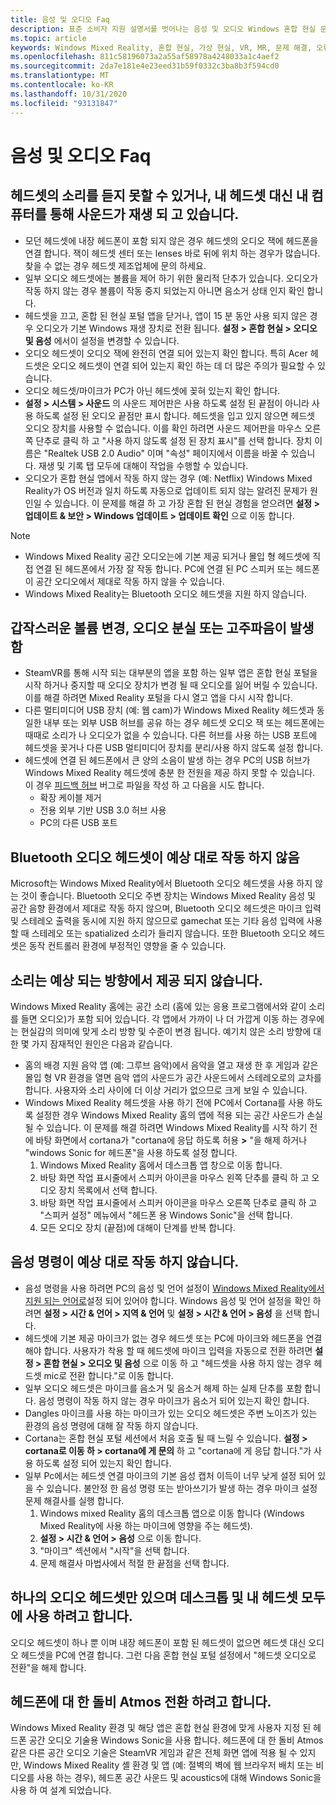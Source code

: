 ```yaml
---
title: 음성 및 오디오 Faq
description: 표준 소비자 지원 설명서를 벗어나는 음성 및 오디오 Windows 혼합 현실 문제 해결.
ms.topic: article
keywords: Windows Mixed Reality, 혼합 현실, 가상 현실, VR, MR, 문제 해결, 오류, 도움말, 지원, 오디오 문제, 음성 문제
ms.openlocfilehash: 811c58196073a2a55af58978a4248033a1c4aef2
ms.sourcegitcommit: 2da7e181e4e23eed31b59f0332c3ba8b3f594cd0
ms.translationtype: MT
ms.contentlocale: ko-KR
ms.lasthandoff: 10/31/2020
ms.locfileid: "93131847"
---
```

# <a name="speech-and-audio-faqs"></a>음성 및 오디오 Faq

## <a name="i-cant-hear-any-sound-in-my-headset-or-sound-is-playing-through-my-computer-instead-of-my-headset"></a>헤드셋의 소리를 듣지 못할 수 있거나, 내 헤드셋 대신 내 컴퓨터를 통해 사운드가 재생 되 고 있습니다.

* 모던 헤드셋에 내장 헤드폰이 포함 되지 않은 경우 헤드셋의 오디오 잭에 헤드폰을 연결 합니다. 잭이 헤드셋 센터 또는 lenses 바로 뒤에 위치 하는 경우가 많습니다. 찾을 수 없는 경우 헤드셋 제조업체에 문의 하세요.
* 일부 오디오 헤드셋에는 볼륨을 제어 하기 위한 물리적 단추가 있습니다. 오디오가 작동 하지 않는 경우 볼륨이 작동 중지 되었는지 아니면 음소거 상태 인지 확인 합니다.
* 헤드셋을 끄고, 혼합 된 현실 포털 앱을 닫거나, 앱이 15 분 동안 사용 되지 않은 경우 오디오가 기본 Windows 재생 장치로 전환 됩니다. **설정 > 혼합 현실 > 오디오 및 음성** 에서이 설정을 변경할 수 있습니다.
* 오디오 헤드셋이 오디오 잭에 완전히 연결 되어 있는지 확인 합니다. 특히 Acer 헤드셋은 오디오 헤드셋이 연결 되어 있는지 확인 하는 데 더 많은 주의가 필요할 수 있습니다.
* 오디오 헤드셋/마이크가 PC가 아닌 헤드셋에 꽂혀 있는지 확인 합니다.
* **설정 > 시스템 > 사운드** 의 사운드 제어판은 사용 하도록 설정 된 끝점이 아니라 사용 하도록 설정 된 오디오 끝점만 표시 합니다. 헤드셋을 입고 있지 않으면 헤드셋 오디오 장치를 사용할 수 없습니다. 이를 확인 하려면 사운드 제어판을 마우스 오른쪽 단추로 클릭 하 고 "사용 하지 않도록 설정 된 장치 표시"를 선택 합니다. 장치 이름은 "Realtek USB 2.0 Audio" 이며 "속성" 페이지에서 이름을 바꿀 수 있습니다. 재생 및 기록 탭 모두에 대해이 작업을 수행할 수 있습니다.
* 오디오가 혼합 현실 앱에서 작동 하지 않는 경우 (예: Netflix) Windows Mixed Reality가 OS 버전과 일치 하도록 자동으로 업데이트 되지 않는 알려진 문제가 원인일 수 있습니다. 이 문제를 해결 하 고 가장 혼합 된 현실 경험을 얻으려면 **설정 > 업데이트 & 보안 > Windows 업데이트 > 업데이트 확인** 으로 이동 합니다.

> [!NOTE]
> * Windows Mixed Reality 공간 오디오는에 기본 제공 되거나 몰입 형 헤드셋에 직접 연결 된 헤드폰에서 가장 잘 작동 합니다. PC에 연결 된 PC 스피커 또는 헤드폰이 공간 오디오에서 제대로 작동 하지 않을 수 있습니다.
> * Windows Mixed Reality는 Bluetooth 오디오 헤드셋을 지원 하지 않습니다.

## <a name="im-experiencing-sudden-volume-changes-lost-audio-or-buzzing"></a>갑작스러운 볼륨 변경, 오디오 분실 또는 고주파음이 발생 함

* SteamVR를 통해 시작 되는 대부분의 앱을 포함 하는 일부 앱은 혼합 현실 포털을 시작 하거나 중지할 때 오디오 장치가 변경 될 때 오디오를 잃어 버릴 수 있습니다. 이를 해결 하려면 Mixed Reality 포털을 다시 열고 앱을 다시 시작 합니다.
* 다른 멀티미디어 USB 장치 (예: 웹 cam)가 Windows Mixed Reality 헤드셋과 동일한 내부 또는 외부 USB 허브를 공유 하는 경우 헤드셋 오디오 잭 또는 헤드폰에는 때때로 소리가 나 오디오가 없을 수 있습니다. 다른 허브를 사용 하는 USB 포트에 헤드셋을 꽂거나 다른 USB 멀티미디어 장치를 분리/사용 하지 않도록 설정 합니다.
* 헤드셋에 연결 된 헤드폰에서 큰 양의 소음이 발생 하는 경우 PC의 USB 허브가 Windows Mixed Reality 헤드셋에 충분 한 전원을 제공 하지 못할 수 있습니다. 이 경우 [피드백 허브](https://docs.microsoft.com/hololens/hololens-feedback) 버그로 파일을 작성 하 고 다음을 시도 합니다.
    * 확장 케이블 제거
    * 전용 외부 기반 USB 3.0 허브 사용
    * PC의 다른 USB 포트

## <a name="my-bluetooth-audio-headset-isnt-working-as-expected"></a>Bluetooth 오디오 헤드셋이 예상 대로 작동 하지 않음

Microsoft는 Windows Mixed Reality에서 Bluetooth 오디오 헤드셋을 사용 하지 않는 것이 좋습니다. Bluetooth 오디오 주변 장치는 Windows Mixed Reality 음성 및 공간 음향 환경에서 제대로 작동 하지 않으며, Bluetooth 오디오 헤드셋은 마이크 입력 및 스테레오 출력을 동시에 지원 하지 않으므로 gamechat 또는 기타 음성 입력에 사용할 때 스테레오 또는 spatialized 소리가 들리지 않습니다. 또한 Bluetooth 오디오 헤드셋은 동작 컨트롤러 환경에 부정적인 영향을 줄 수 있습니다.

## <a name="sound-isnt-coming-from-expected-directions"></a>소리는 예상 되는 방향에서 제공 되지 않습니다.

Windows Mixed Reality 홈에는 공간 소리 (홈에 있는 응용 프로그램에서와 같이 소리를 들면 오디오)가 포함 되어 있습니다. 각 앱에서 가까이 나 더 가깝게 이동 하는 경우에는 현실감의 의미에 맞게 소리 방향 및 수준이 변경 됩니다. 예기치 않은 소리 방향에 대 한 몇 가지 잠재적인 원인은 다음과 같습니다.

* 홈의 배경 지원 음악 앱 (예: 그루브 음악)에서 음악을 열고 재생 한 후 게임과 같은 몰입 형 VR 환경을 열면 음악 앱의 사운드가 공간 사운드에서 스테레오로의 교차를 합니다. 사용자와 소리 사이에 더 이상 거리가 없으므로 크게 보일 수 있습니다.
* Windows Mixed Reality 헤드셋을 사용 하기 전에 PC에서 Cortana를 사용 하도록 설정한 경우 Windows Mixed Reality 홈의 앱에 적용 되는 공간 사운드가 손실 될 수 있습니다. 이 문제를 해결 하려면 Windows Mixed Reality를 시작 하기 전에 바탕 화면에서 cortana가 "cortana에 응답 하도록 허용 **>** "을 해제 하거나 "windows Sonic for 헤드폰"을 사용 하도록 설정 합니다.
    1. Windows Mixed Reality 홈에서 데스크톱 앱 창으로 이동 합니다.
    2. 바탕 화면 작업 표시줄에서 스피커 아이콘을 마우스 왼쪽 단추를 클릭 하 고 오디오 장치 목록에서 선택 합니다.
    3. 바탕 화면 작업 표시줄에서 스피커 아이콘을 마우스 오른쪽 단추로 클릭 하 고 "스피커 설정" 메뉴에서 "헤드폰 용 Windows Sonic"을 선택 합니다.
    4. 모든 오디오 장치 (끝점)에 대해이 단계를 반복 합니다.

## <a name="speech-commands-are-not-working-as-expected"></a>음성 명령이 예상 대로 작동 하지 않습니다.

* 음성 명령을 사용 하려면 PC의 음성 및 언어 설정이 [Windows Mixed Reality에서 지원 되는 언어로](https://support.microsoft.com/help/4039262/windows-10-mixed-reality-setup-faq#Languages)설정 되어 있어야 합니다. Windows 음성 및 언어 설정을 확인 하려면 **설정 > 시간 & 언어 > 지역 & 언어** 및 **설정 > 시간 & 언어 > 음성** 을 선택 합니다.
* 헤드셋에 기본 제공 마이크가 없는 경우 헤드셋 또는 PC에 마이크와 헤드폰을 연결 해야 합니다. 사용자가 착용 할 때 헤드셋에 마이크 입력을 자동으로 전환 하려면 **설정 > 혼합 현실 > 오디오 및 음성** 으로 이동 하 고 "헤드셋을 사용 하지 않는 경우 헤드셋 mic로 전환 합니다."로 이동 합니다.
* 일부 오디오 헤드셋은 마이크를 음소거 및 음소거 해제 하는 실제 단추를 포함 합니다. 음성 명령이 작동 하지 않는 경우 마이크가 음소거 되어 있는지 확인 합니다.
* Dangles 마이크를 사용 하는 마이크가 있는 오디오 헤드셋은 주변 노이즈가 있는 환경의 음성 명령에 대해 잘 작동 하지 않습니다.
* Cortana는 혼합 현실 포털 세션에서 처음 호출 될 때 느릴 수 있습니다. **설정 > cortana로 이동 하 > cortana에 게 문의** 하 고 "cortana에 게 응답 합니다."가 사용 하도록 설정 되어 있는지 확인 합니다.
* 일부 Pc에서는 헤드셋 연결 마이크의 기본 음성 캡처 이득이 너무 낮게 설정 되어 있을 수 있습니다. 불안정 한 음성 명령 또는 받아쓰기가 발생 하는 경우 마이크 설정 문제 해결사를 실행 합니다.
    1. Windows mixed Reality 홈의 데스크톱 앱으로 이동 합니다 (Windows Mixed Reality에 사용 하는 마이크에 영향을 주는 헤드셋).
    2. **설정 > 시간 & 언어 > 음성** 으로 이동 합니다.
    3. "마이크" 섹션에서 "시작"을 선택 합니다.
    4. 문제 해결사 마법사에서 적절 한 끝점을 선택 합니다.

## <a name="i-only-have-one-audio-headset-and-i-want-to-use-it-for-both-desktop-and-my-headset"></a>하나의 오디오 헤드셋만 있으며 데스크톱 및 내 헤드셋 모두에 사용 하려고 합니다.

오디오 헤드셋이 하나 뿐 이며 내장 헤드폰이 포함 된 헤드셋이 없으면 헤드셋 대신 오디오 헤드셋을 PC에 연결 합니다. 그런 다음 혼합 현실 포털 설정에서 "헤드셋 오디오로 전환"을 해제 합니다.

## <a name="i-want-to-switch-to-dolby-atmos-for-headphones"></a>헤드폰에 대 한 돌비 Atmos 전환 하려고 합니다.

Windows Mixed Reality 환경 및 해당 앱은 혼합 현실 환경에 맞게 사용자 지정 된 헤드폰 공간 오디오 기술용 Windows Sonic을 사용 합니다. 헤드폰에 대 한 돌비 Atmos 같은 다른 공간 오디오 기술은 SteamVR 게임과 같은 전체 화면 앱에 적용 될 수 있지만, Windows Mixed Reality 셸 환경 및 앱 (예: 절벽의 벽에 웹 브라우저 배치 또는 비디오를 사용 하는 경우), 헤드폰 공간 사운드 및 acoustics에 대해 Windows Sonic을 사용 하 여 설계 되었습니다.
